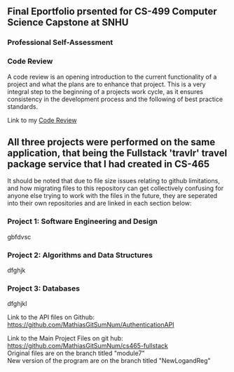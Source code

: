 ## Final Eportfolio prsented for CS-499 Computer Science Capstone at SNHU

### Professional Self-Assessment



### Code Review

A code review is an opening introduction to the current functionality of a project and what the plans are to enhance that project. This is a very integral step to the beginning of a projects work cycle, as it ensures consistency in the development process and the following of best practice standards.

Link to my [Code Review](https://youtu.be/w-tnkFqq3z8)

## All three projects were performed on the same application, that being the Fullstack 'travlr' travel package service that I had created in CS-465

It should be noted that due to file size issues relating to github limitations, and how migrating files to this repository can get collectively confusing for anyone else trying to work with the files in the future, they are seperated into their own repositories and are linked in each section below:

### Project 1: Software Engineering and Design

gbfdvsc

### Project 2: Algorithms and Data Structures

dfghjk

### Project 3: Databases

dfghjkl

Link to the API files on Github:
https://github.com/MathiasGitSumNum/AuthenticationAPI

Link to the Main Project Files on git hub:
https://github.com/MathiasGitSumNum/cs465-fullstack <br/>
Original files are on the branch titled "module7" <br/>
New version of the program are on the branch titled "NewLogandReg"



